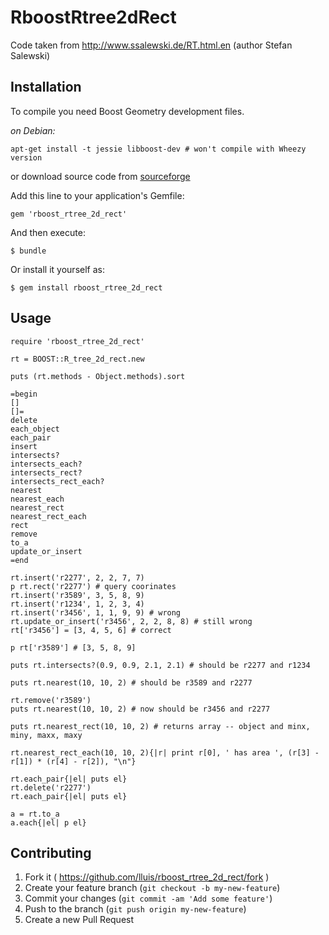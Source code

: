 # RboostRtree2dRect

Code taken from http://www.ssalewski.de/RT.html.en (author Stefan Salewski)

## Installation

To compile you need Boost Geometry development files.

*on Debian:*

    apt-get install -t jessie libboost-dev # won't compile with Wheezy version

or download source code from [sourceforge](http://sourceforge.net/projects/boost/files/boost/1.55.0/)


Add this line to your application's Gemfile:

    gem 'rboost_rtree_2d_rect'

And then execute:

    $ bundle

Or install it yourself as:

    $ gem install rboost_rtree_2d_rect

## Usage

    require 'rboost_rtree_2d_rect'
    
    rt = BOOST::R_tree_2d_rect.new
    
    puts (rt.methods - Object.methods).sort
    
    =begin
    []
    []=
    delete
    each_object
    each_pair
    insert
    intersects?
    intersects_each?
    intersects_rect?
    intersects_rect_each?
    nearest
    nearest_each
    nearest_rect
    nearest_rect_each
    rect
    remove
    to_a
    update_or_insert
    =end
    
    rt.insert('r2277', 2, 2, 7, 7)
    p rt.rect('r2277') # query coorinates
    rt.insert('r3589', 3, 5, 8, 9)
    rt.insert('r1234', 1, 2, 3, 4)
    rt.insert('r3456', 1, 1, 9, 9) # wrong
    rt.update_or_insert('r3456', 2, 2, 8, 8) # still wrong
    rt['r3456'] = [3, 4, 5, 6] # correct
    
    p rt['r3589'] # [3, 5, 8, 9]
    
    puts rt.intersects?(0.9, 0.9, 2.1, 2.1) # should be r2277 and r1234
    
    puts rt.nearest(10, 10, 2) # should be r3589 and r2277
    
    rt.remove('r3589')
    puts rt.nearest(10, 10, 2) # now should be r3456 and r2277
    
    puts rt.nearest_rect(10, 10, 2) # returns array -- object and minx, miny, maxx, maxy
    
    rt.nearest_rect_each(10, 10, 2){|r| print r[0], ' has area ', (r[3] - r[1]) * (r[4] - r[2]), "\n"}
    
    rt.each_pair{|el| puts el}
    rt.delete('r2277')
    rt.each_pair{|el| puts el}
    
    a = rt.to_a
    a.each{|el| p el}

## Contributing

1. Fork it ( https://github.com/lluis/rboost_rtree_2d_rect/fork )
2. Create your feature branch (`git checkout -b my-new-feature`)
3. Commit your changes (`git commit -am 'Add some feature'`)
4. Push to the branch (`git push origin my-new-feature`)
5. Create a new Pull Request
